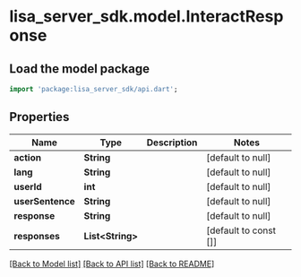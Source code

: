 # lisa_server_sdk.model.InteractResponse

## Load the model package
```dart
import 'package:lisa_server_sdk/api.dart';
```

## Properties
Name | Type | Description | Notes
------------ | ------------- | ------------- | -------------
**action** | **String** |  | [default to null]
**lang** | **String** |  | [default to null]
**userId** | **int** |  | [default to null]
**userSentence** | **String** |  | [default to null]
**response** | **String** |  | [default to null]
**responses** | **List&lt;String&gt;** |  | [default to const []]

[[Back to Model list]](../README.md#documentation-for-models) [[Back to API list]](../README.md#documentation-for-api-endpoints) [[Back to README]](../README.md)


